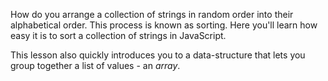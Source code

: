 How do you arrange a collection of strings in random order into their alphabetical order. This process is known as sorting. Here you'll learn how easy it is to sort a collection of strings in JavaScript.

This lesson also quickly introduces you to a data-structure that lets you group together a list of values - an *array*.